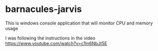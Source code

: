 # barnacules-jarvis
This is windows console application that will monitor CPU and memory usage

I was following the instructions in the video https://www.youtube.com/watch?v=c1In6NbJt5E 
